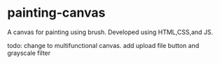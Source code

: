 # painting-canvas
A canvas for painting using brush. Developed using HTML,CSS,and JS.

todo: change to multifunctional canvas. add upload file button and grayscale filter
